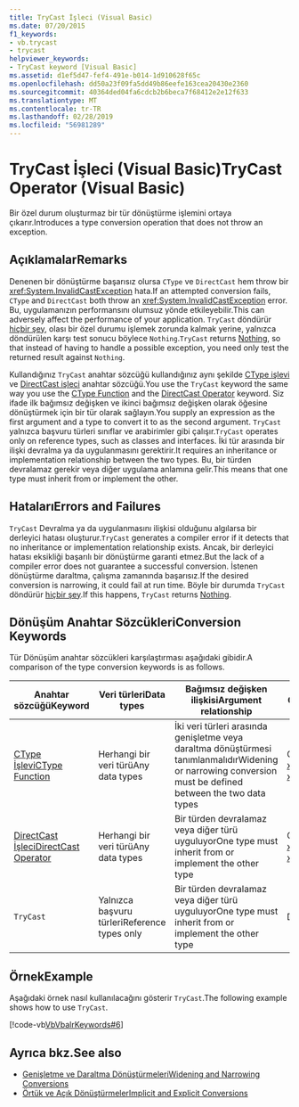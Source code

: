 ```yaml
---
title: TryCast İşleci (Visual Basic)
ms.date: 07/20/2015
f1_keywords:
- vb.trycast
- trycast
helpviewer_keywords:
- TryCast keyword [Visual Basic]
ms.assetid: d1ef5d47-fef4-491e-b014-1d910628f65c
ms.openlocfilehash: dd50a23f09fa5dd49b86eefe163cea20430e2360
ms.sourcegitcommit: 40364ded04fa6cdcb2b6beca7f68412e2e12f633
ms.translationtype: MT
ms.contentlocale: tr-TR
ms.lasthandoff: 02/28/2019
ms.locfileid: "56981289"
---
```

# <a name="trycast-operator-visual-basic"></a><span data-ttu-id="b48eb-102">TryCast İşleci (Visual Basic)</span><span class="sxs-lookup"><span data-stu-id="b48eb-102">TryCast Operator (Visual Basic)</span></span>
<span data-ttu-id="b48eb-103">Bir özel durum oluşturmaz bir tür dönüştürme işlemini ortaya çıkarır.</span><span class="sxs-lookup"><span data-stu-id="b48eb-103">Introduces a type conversion operation that does not throw an exception.</span></span>  
  
## <a name="remarks"></a><span data-ttu-id="b48eb-104">Açıklamalar</span><span class="sxs-lookup"><span data-stu-id="b48eb-104">Remarks</span></span>  
 <span data-ttu-id="b48eb-105">Denenen bir dönüştürme başarısız olursa `CType` ve `DirectCast` hem throw bir <xref:System.InvalidCastException> hata.</span><span class="sxs-lookup"><span data-stu-id="b48eb-105">If an attempted conversion fails, `CType` and `DirectCast` both throw an <xref:System.InvalidCastException> error.</span></span> <span data-ttu-id="b48eb-106">Bu, uygulamanızın performansını olumsuz yönde etkileyebilir.</span><span class="sxs-lookup"><span data-stu-id="b48eb-106">This can adversely affect the performance of your application.</span></span> <span data-ttu-id="b48eb-107">`TryCast` döndürür [hiçbir şey](../../../visual-basic/language-reference/nothing.md), olası bir özel durumu işlemek zorunda kalmak yerine, yalnızca döndürülen karşı test sonucu böylece `Nothing`.</span><span class="sxs-lookup"><span data-stu-id="b48eb-107">`TryCast` returns [Nothing](../../../visual-basic/language-reference/nothing.md), so that instead of having to handle a possible exception, you need only test the returned result against `Nothing`.</span></span>  
  
 <span data-ttu-id="b48eb-108">Kullandığınız `TryCast` anahtar sözcüğü kullandığınız aynı şekilde [CType işlevi](../../../visual-basic/language-reference/functions/ctype-function.md) ve [DirectCast işleci](../../../visual-basic/language-reference/operators/directcast-operator.md) anahtar sözcüğü.</span><span class="sxs-lookup"><span data-stu-id="b48eb-108">You use the `TryCast` keyword the same way you use the [CType Function](../../../visual-basic/language-reference/functions/ctype-function.md) and the [DirectCast Operator](../../../visual-basic/language-reference/operators/directcast-operator.md) keyword.</span></span> <span data-ttu-id="b48eb-109">Siz ifade ilk bağımsız değişken ve ikinci bağımsız değişken olarak öğesine dönüştürmek için bir tür olarak sağlayın.</span><span class="sxs-lookup"><span data-stu-id="b48eb-109">You supply an expression as the first argument and a type to convert it to as the second argument.</span></span> <span data-ttu-id="b48eb-110">`TryCast` yalnızca başvuru türleri sınıflar ve arabirimler gibi çalışır.</span><span class="sxs-lookup"><span data-stu-id="b48eb-110">`TryCast` operates only on reference types, such as classes and interfaces.</span></span> <span data-ttu-id="b48eb-111">İki tür arasında bir ilişki devralma ya da uygulanmasını gerektirir.</span><span class="sxs-lookup"><span data-stu-id="b48eb-111">It requires an inheritance or implementation relationship between the two types.</span></span> <span data-ttu-id="b48eb-112">Bu, bir türden devralamaz gerekir veya diğer uygulama anlamına gelir.</span><span class="sxs-lookup"><span data-stu-id="b48eb-112">This means that one type must inherit from or implement the other.</span></span>  
  
## <a name="errors-and-failures"></a><span data-ttu-id="b48eb-113">Hataları</span><span class="sxs-lookup"><span data-stu-id="b48eb-113">Errors and Failures</span></span>  
 <span data-ttu-id="b48eb-114">`TryCast` Devralma ya da uygulanmasını ilişkisi olduğunu algılarsa bir derleyici hatası oluşturur.</span><span class="sxs-lookup"><span data-stu-id="b48eb-114">`TryCast` generates a compiler error if it detects that no inheritance or implementation relationship exists.</span></span> <span data-ttu-id="b48eb-115">Ancak, bir derleyici hatası eksikliği başarılı bir dönüştürme garanti etmez.</span><span class="sxs-lookup"><span data-stu-id="b48eb-115">But the lack of a compiler error does not guarantee a successful conversion.</span></span> <span data-ttu-id="b48eb-116">İstenen dönüştürme daraltma, çalışma zamanında başarısız.</span><span class="sxs-lookup"><span data-stu-id="b48eb-116">If the desired conversion is narrowing, it could fail at run time.</span></span> <span data-ttu-id="b48eb-117">Böyle bir durumda `TryCast` döndürür [hiçbir şey](../../../visual-basic/language-reference/nothing.md).</span><span class="sxs-lookup"><span data-stu-id="b48eb-117">If this happens, `TryCast` returns [Nothing](../../../visual-basic/language-reference/nothing.md).</span></span>  
  
## <a name="conversion-keywords"></a><span data-ttu-id="b48eb-118">Dönüşüm Anahtar Sözcükleri</span><span class="sxs-lookup"><span data-stu-id="b48eb-118">Conversion Keywords</span></span>  
 <span data-ttu-id="b48eb-119">Tür Dönüşüm anahtar sözcükleri karşılaştırması aşağıdaki gibidir.</span><span class="sxs-lookup"><span data-stu-id="b48eb-119">A comparison of the type conversion keywords is as follows.</span></span>  
  
|<span data-ttu-id="b48eb-120">Anahtar sözcüğü</span><span class="sxs-lookup"><span data-stu-id="b48eb-120">Keyword</span></span>|<span data-ttu-id="b48eb-121">Veri türleri</span><span class="sxs-lookup"><span data-stu-id="b48eb-121">Data types</span></span>|<span data-ttu-id="b48eb-122">Bağımsız değişken ilişkisi</span><span class="sxs-lookup"><span data-stu-id="b48eb-122">Argument relationship</span></span>|<span data-ttu-id="b48eb-123">Çalışma zamanı hatası</span><span class="sxs-lookup"><span data-stu-id="b48eb-123">Run-time failure</span></span>|  
|---|---|---|---|  
|[<span data-ttu-id="b48eb-124">CType İşlevi</span><span class="sxs-lookup"><span data-stu-id="b48eb-124">CType Function</span></span>](../../../visual-basic/language-reference/functions/ctype-function.md)|<span data-ttu-id="b48eb-125">Herhangi bir veri türü</span><span class="sxs-lookup"><span data-stu-id="b48eb-125">Any data types</span></span>|<span data-ttu-id="b48eb-126">İki veri türleri arasında genişletme veya daraltma dönüştürmesi tanımlanmalıdır</span><span class="sxs-lookup"><span data-stu-id="b48eb-126">Widening or narrowing conversion must be defined between the two data types</span></span>|<span data-ttu-id="b48eb-127">Oluşturur <xref:System.InvalidCastException></span><span class="sxs-lookup"><span data-stu-id="b48eb-127">Throws <xref:System.InvalidCastException></span></span>|  
|[<span data-ttu-id="b48eb-128">DirectCast İşleci</span><span class="sxs-lookup"><span data-stu-id="b48eb-128">DirectCast Operator</span></span>](../../../visual-basic/language-reference/operators/directcast-operator.md)|<span data-ttu-id="b48eb-129">Herhangi bir veri türü</span><span class="sxs-lookup"><span data-stu-id="b48eb-129">Any data types</span></span>|<span data-ttu-id="b48eb-130">Bir türden devralamaz veya diğer türü uyguluyor</span><span class="sxs-lookup"><span data-stu-id="b48eb-130">One type must inherit from or implement the other type</span></span>|<span data-ttu-id="b48eb-131">Oluşturur <xref:System.InvalidCastException></span><span class="sxs-lookup"><span data-stu-id="b48eb-131">Throws <xref:System.InvalidCastException></span></span>|  
|`TryCast`|<span data-ttu-id="b48eb-132">Yalnızca başvuru türleri</span><span class="sxs-lookup"><span data-stu-id="b48eb-132">Reference types only</span></span>|<span data-ttu-id="b48eb-133">Bir türden devralamaz veya diğer türü uyguluyor</span><span class="sxs-lookup"><span data-stu-id="b48eb-133">One type must inherit from or implement the other type</span></span>|<span data-ttu-id="b48eb-134">Döndürür [hiçbir şey](../../../visual-basic/language-reference/nothing.md)</span><span class="sxs-lookup"><span data-stu-id="b48eb-134">Returns [Nothing](../../../visual-basic/language-reference/nothing.md)</span></span>|  
  
## <a name="example"></a><span data-ttu-id="b48eb-135">Örnek</span><span class="sxs-lookup"><span data-stu-id="b48eb-135">Example</span></span>  
 <span data-ttu-id="b48eb-136">Aşağıdaki örnek nasıl kullanılacağını gösterir `TryCast`.</span><span class="sxs-lookup"><span data-stu-id="b48eb-136">The following example shows how to use `TryCast`.</span></span>  
  
 [!code-vb[VbVbalrKeywords#6](~/samples/snippets/visualbasic/VS_Snippets_VBCSharp/VbVbalrKeywords/VB/Class1.vb#6)]  
  
## <a name="see-also"></a><span data-ttu-id="b48eb-137">Ayrıca bkz.</span><span class="sxs-lookup"><span data-stu-id="b48eb-137">See also</span></span>
- [<span data-ttu-id="b48eb-138">Genişletme ve Daraltma Dönüştürmeleri</span><span class="sxs-lookup"><span data-stu-id="b48eb-138">Widening and Narrowing Conversions</span></span>](../../../visual-basic/programming-guide/language-features/data-types/widening-and-narrowing-conversions.md)
- [<span data-ttu-id="b48eb-139">Örtük ve Açık Dönüştürmeler</span><span class="sxs-lookup"><span data-stu-id="b48eb-139">Implicit and Explicit Conversions</span></span>](../../../visual-basic/programming-guide/language-features/data-types/implicit-and-explicit-conversions.md)
